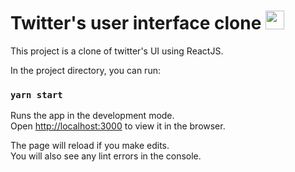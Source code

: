 # Twitter's user interface clone <img src="https://www.al.al.leg.br/imagens/Twitterlogo.png/image" width=30 />
This project is a clone of twitter's UI using ReactJS.

In the project directory, you can run:

### `yarn start`

Runs the app in the development mode.\
Open [http://localhost:3000](http://localhost:3000) to view it in the browser.

The page will reload if you make edits.\
You will also see any lint errors in the console.
